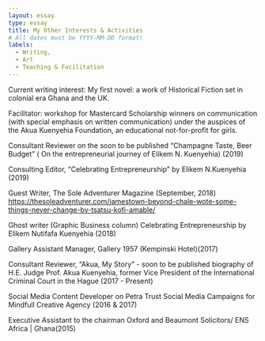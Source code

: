```yaml
---
layout: essay
type: essay
title: My Other Interests & Activities
# All dates must be YYYY-MM-DD format!
labels:
  - Writing, 
  - Art
  - Teaching & Facilitation
---
```



Current writing interest: My first novel: a work of Historical Fiction set in colonial era Ghana and the UK.
 
 
Facilitator: workshop for Mastercard Scholarship winners on communication  (with special emphasis on written communication) under the auspices of the Akua Kuenyehia Foundation, an educational not-for-profit for girls.

Consultant Reviewer on the soon to be published  “Champagne Taste, Beer Budget” ( On the entrepreneurial journey of Elikem N. Kuenyehia)		(2019)

Consulting Editor, “Celebrating Entrepreneurship” by Elikem N.Kuenyehia (2019)

Guest Writer, The Sole Adventurer Magazine (September, 2018)
https://thesoleadventurer.com/jamestown-beyond-chale-wote-some-things-never-change-by-tsatsu-kofi-amable/

Ghost writer (Graphic Business column) Celebrating Entrepreneurship by Elikem Nutifafa Kuenyehia (2018)

Gallery Assistant Manager, Gallery 1957 (Kempinski Hotel)(2017)

Consultant Reviewer, “Akua, My Story” - soon to be published biography of H.E. Judge Prof. Akua Kuenyehia, former Vice President of the International Criminal Court in the Hague (2017 - Present)

Social Media Content Developer on Petra Trust Social Media Campaigns for Mindfull Creative Agency (2016 & 2017)

Executive Assistant to the chairman Oxford and Beaumont Solicitors/ ENS Africa | Ghana(2015)

